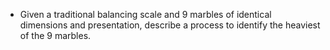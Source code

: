 * Given a traditional balancing scale and 9 marbles of identical dimensions and presentation, describe a process to identify the heaviest of the 9 marbles.